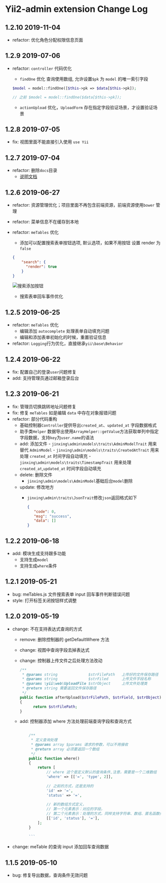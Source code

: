 Yii2-admin extension Change Log
===============================

1.2.10 2019-11-04
-----------------

- refactor: 优化角色分配权限信息页面


1.2.9 2019-07-06
----------------

- refactor: `controller` 代码优化
    - `findOne` 优化 查询使用数组, 允许设置`$pk` 为 `model` 的唯一索引字段
    
    ```php
    $model = model::findOne([$this->pk => $data[$this->pk]);
    
    // 之前 $model = model::findOne($data[$this->pk]);
    ```
    - `actionUpload` 优化，`UploadForm` 存在指定字段验证场景，才设置验证场景

1.2.8 2019-07-05
----------------

- fix: 视图里面不能直接引入使用 `use Yii` 

1.2.7 2019-07-04
----------------

- refactor: 删除`docs`目录
    - [说明文档](https://mylovegy.github.io/yii2-admin/)

1.2.6 2019-06-27
----------------
- refactor: 资源管理优化；项目里面不再包含前端资源，前端资源使用`bower` 管理
- refactor: 菜单信息不在缓存到本地
- refactor: `meTables` 优化
    - 添加可以配置搜索表单按钮选项, 默认选项，如果不用按钮 设置 render 为 `false`
    
    ```json
    {
        "search": {
          "render": true
        }
    }
    ```
    ![搜索添加按钮](https://mylovegy.github.io/yii2-admin/docs/images/metable-search.png)
    - 搜索表单回车事件优化

1.2.5 2019-06-25
----------------

- refactor: `meTables` 优化
    - 编辑添加 `autocomplete` 处理表单自动填充问题
    - 编辑和添加表单初始化的时候，重置验证信息
- refactor: `Logging`行为优化，直接继承`yii\base\Behavior`

1.2.4 2019-06-22
----------------

- fix: 配置自己的登录`user`问题修复
- add: 支持管理员通过邮箱登录后台

1.2.3 2019-06-21
----------------

- fix: 管理员切换跳转地址问题修复
- fix: 修复 `meTables` 如是编辑 `data` 中存在对象报错问题
- refactor: 部分代码重构
    - 基础控制器`Controller`提供导出`created_at`、`updated_at` 字段数据格式
    - 助手类`Helper` 数据导出使用`ArrayHelper::getValue`方法获取单列中指定字段数据，支持`key`为`user.name`的语法
    - add: 添加文件
            - `jinxing\admin\models\traits\AdminModelTrait` 用来替代 `AdminModel`
            - `jinxing\admin\models\traits\CreatedAtTrait` 用来处理 `created_at` 时间字段自动填充
            - `jinxing\admin\models\traits\TimestampTrait` 用来处理 `created_at`,`updated_at` 时间字段自动填充
    - delete: 删除文件
        - `jinxing\admin\models\AdminModel`基础后台`model`删除
    - update: 修改地方
        - `jinxing\admin\traits\JsonTrait`修改`json`返回格式如下
            
            ```json
            {
               "code": 0,
               "msg": "success",
               "data": []
            }
            ```
    
1.2.2 2019-06-18
----------------

- add: 模块生成支持跟多功能
    - 支持生成`model`
    - 支持生成`where`条件

1.2.1 2019-05-21
----------------

- bug: meTables.js 文件搜索表单 input 回车事件判断错误问题
- style: 打开标签关闭按钮样式调整  

1.2.0 2019-05-19
----------------

- change: 不在支持表达式查询的方式
    - remove: 删除控制器的 getDefaultWhere 方法
    - change: 视图中查询字段去掉表达式
    - change: 控制器上传文件之后处理方法改动
        ```php
        /**
         * @params string              $strFilePath   上传好的文件保存路径
         * @params string              $strFiled      上传文件字段名称
         * @params \yii\web\UploadFile $strObject     上传文件处理类
         * @return string 需要返回文件保存路径
         */
        public function afterUpload($strFilePath, $strField, $strObject)
        {
              return $strFilePath;
        }
    
        ```
    - add: 控制器添加 where 方法处理前端查询字段和查询方式
        
        ```php
              
            /**
             * 定义查询处理
             * @params array $params 请求的参数，可以不用接收
             * @return array 必须要返回一个数组
             */
            public function where()
            {
                return [
                    // where 这个是定义默认的查询条件,注意，需要是一个二维数组
                    'where' => [['=', 'type', 2]],
                    
                    // 之前的方式，还是支持的
                    'id' => '=',
                    'status' => '=',
                    
                    // 新的数组方式定义，
                    // 第一个元素表示：对应的字段，
                    // 第二个元素表示：处理的方式，同样支持字符串、数组、匿名函数处理方式
                    [['id', 'status'], '='],
                ];
            }
          
            ```
    
- change: meTable 的查询 input 添加回车查询数据

1.1.5   2019-05-10
------------------

- bug: 修复导出数据，查询条件无效问题   